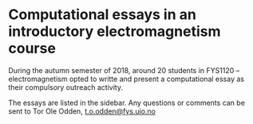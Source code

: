 # Computational essays in an introductory electromagnetism course

During the autumn semester of 2018, around 20 students in FYS1120 – electromagnetism opted to writte and present a computational essay as their compulsory outreach activity. 

The essays are listed in the sidebar. Any questions or comments can be sent to Tor Ole Odden, t.o.odden@fys.uio.no
